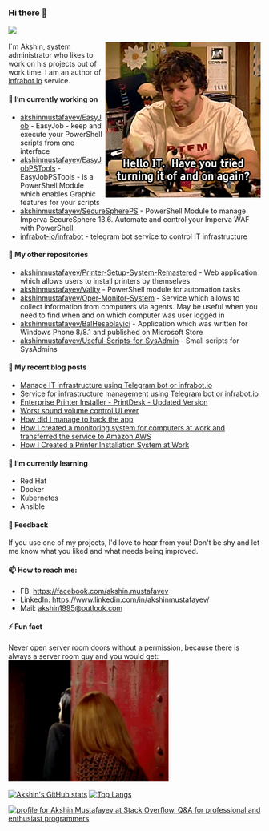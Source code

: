 ### Hi there 👋
![](https://komarev.com/ghpvc/?username=akshinmustafayev&color=green&style=flat-square)

<img style="float: right;" src="/assets/it.gif">

I`m Akshin, system administrator who likes to work on his projects out of work time. I am an author of [infrabot.io](https://infrabot-io.github.io/index.html) service.


#### 🔭 I’m currently working on
- [akshinmustafayev/EasyJob](https://github.com/akshinmustafayev/EasyJob) - EasyJob - keep and execute your PowerShell scripts from one interface
- [akshinmustafayev/EasyJobPSTools](https://github.com/akshinmustafayev/EasyJobPSTools) - EasyJobPSTools - is a PowerShell Module which enables Graphic features for your scripts
- [akshinmustafayev/SecureSpherePS](https://github.com/akshinmustafayev/SecureSpherePS) - PowerShell Module to manage Imperva SecureSphere 13.6. Automate and control your Imperva WAF with PowerShell.
- [infrabot-io/infrabot](https://github.com/infrabot-io/infrabot) - telegram bot service to control IT infrastructure


#### 🔨 My other repositories
- [akshinmustafayev/Printer-Setup-System-Remastered](https://github.com/akshinmustafayev/Printer-Setup-System-Remastered) - Web application which allows users to install printers by themselves
- [akshinmustafayev/Vality](https://github.com/akshinmustafayev/Vality) - PowerShell module for automation tasks
- [akshinmustafayev/Oper-Monitor-System](https://github.com/akshinmustafayev/Oper-Monitor-System) - Service which allows to collect information from computers via agents. May be useful when you need to find when and on which computer was user logged in
- [akshinmustafayev/BalHesablayici](https://github.com/akshinmustafayev/BalHesablayici) - Application which was written for Windows Phone 8/8.1 and published on Microsoft Store
- [akshinmustafayev/Useful-Scripts-for-SysAdmin](https://github.com/akshinmustafayev/Useful-Scripts-for-SysAdmin) - Small scripts for SysAdmins


#### 📜 My recent blog posts
- [Manage IT infrastructure using Telegram bot or infrabot.io](https://infrabot.medium.com/manage-it-infrastructure-using-telegram-bot-or-infrabot-io-7fdc95a00a9c)
- [Service for infrastructure management using Telegram bot or infrabot.io](https://habr.com/en/post/534884/)
- [Enterprise Printer Installer - PrintDesk - Updated Version](https://habr.com/en/post/505406/)
- [Worst sound volume control UI ever](https://habr.com/en/post/449060/)
- [How did I manage to hack the app](https://habr.com/en/post/344922/)
- [How I created a monitoring system for computers at work and transferred the service to Amazon AWS](https://habr.com/en/post/336276/)
- [How I Created a Printer Installation System at Work](https://habr.com/en/post/333056/)


#### 🌱 I’m currently learning
- Red Hat
- Docker
- Kubernetes
- Ansible


#### 💬 Feedback
If you use one of my projects, I'd love to hear from you! Don't be shy and let me know what you liked and what needs being improved.


#### 📫 How to reach me:
- FB: https://facebook.com/akshin.mustafayev
- LinkedIn: https://www.linkedin.com/in/akshinmustafayev/
- Mail: akshin1995@outlook.com


#### ⚡ Fun fact
Never open server room doors without a permission, because there is always a server room guy and you would get:<br>
<img src="/assets/server_room_guy.gif" width="320">


[![Akshin's GitHub stats](https://github-readme-stats.vercel.app/api?username=akshinmustafayev)](https://github.com/akshinmustafayev/github-readme-stats)
[![Top Langs](https://github-readme-stats.vercel.app/api/top-langs/?username=akshinmustafayev&layout=compact&langs_count=8)](https://github.com/akshinmustafayev/github-readme-stats)


<a href="https://stackoverflow.com/users/11197092/akshin-mustafayev"><img src="https://stackoverflow.com/users/flair/11197092.png" width="208" height="58" alt="profile for Akshin Mustafayev at Stack Overflow, Q&amp;A for professional and enthusiast programmers" title="profile for Akshin Mustafayev at Stack Overflow, Q&amp;A for professional and enthusiast programmers"></a>

